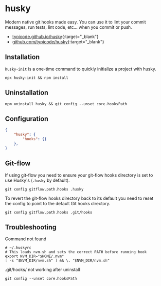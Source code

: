 # husky

Modern native git hooks made easy. You can use it to lint your commit messages, run tests, lint code, etc... when you commit or push.

- [typicode.github.io/husky](https://typicode.github.io/husky){:target="_blank"}
- [github.com/typicode/husky](https://github.com/typicode/husky){:target="_blank"}

## Installation

`husky-init` is a one-time command to quickly initialize a project with husky.

```shell
npx husky-init && npm install
```

## Uninstallation

```shell
npm uninstall husky && git config --unset core.hooksPath
```

## Configuration

```json
{
    "husky": {
        "hooks": {}
    },
}
```

## Git-flow

If using git-flow you need to ensure your git-flow hooks directory is set to use Husky's (`.husky` by default).

```shell
git config gitflow.path.hooks .husky
```

To revert the git-flow hooks directory back to its default you need to reset the config to point to the default Git hooks directory.

```shell
git config gitflow.path.hooks .git/hooks
```

## Troubleshooting

Command not found

```shell
# ~/.huskyrc
# This loads nvm.sh and sets the correct PATH before running hook
export NVM_DIR="$HOME/.nvm"
[ -s "$NVM_DIR/nvm.sh" ] && \. "$NVM_DIR/nvm.sh"
```

.git/hooks/ not working after uninstall

```shell
git config --unset core.hooksPath
```
